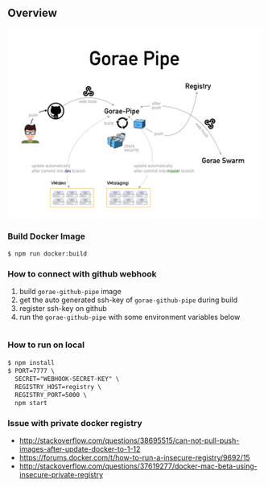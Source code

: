 ## Overview
![overview](media/gorae-pipe.png)

### Build Docker Image
```
$ npm run docker:build
```

### How to connect with github webhook

1. build `gorae-github-pipe` image
2. get the auto generated ssh-key of `gorae-github-pipe` during build
3. register ssh-key on github
4. run the `gorae-github-pipe` with some environment variables below

```
```

### How to run on local

```
$ npm install
$ PORT=7777 \
  SECRET="WEBHOOK-SECRET-KEY" \
  REGISTRY_HOST=registry \
  REGISTRY_PORT=5000 \
  npm start
```

### Issue with private docker registry

- http://stackoverflow.com/questions/38695515/can-not-pull-push-images-after-update-docker-to-1-12
- https://forums.docker.com/t/how-to-run-a-insecure-registry/9692/15
- http://stackoverflow.com/questions/37619277/docker-mac-beta-using-insecure-private-registry

